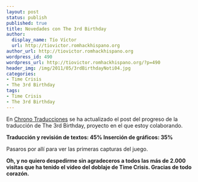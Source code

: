 ```yaml
---
layout: post
status: publish
published: true
title: Novedades con The 3rd Birthday
author:
  display_name: Tío Víctor
  url: http://tiovictor.romhackhispano.org
author_url: http://tiovictor.romhackhispano.org
wordpress_id: 490
wordpress_url: http://tiovictor.romhackhispano.org/?p=490
header_img: /img/2011/05/3rdBirthdayNoti04.jpg
categories:
- Time Crisis
- The 3rd Birthday
tags:
- Time Crisis
- The 3rd Birthday
---
```

En [Chrono Traducciones](http://chronocrossesp.esforos.com/iquest-que-tal-traducir-parasite-eve-3-the-3rd-birthday-t1130)
 se ha actualizado el post del progreso de la traducción de The 3rd 
 Birthday, proyecto en el que estoy colaborando.

**Traducción y revisión de textos: 45%
Inserción de gráficos: 35%**

Pasaros por allí para ver las primeras capturas del juego.

**Oh, y no quiero despedirme sin agradeceros a todos las más de 2.000 
visitas que ha tenido el vídeo del doblaje de Time Crisis. Gracias de todo corazón.**
